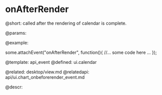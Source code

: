 onAfterRender
=============


@short:
	called after the rendering of calendar is complete.

@params:

@example: 
	
some.attachEvent("onAfterRender", function(){
    //... some code here ... 
});

@template:	api_event
@defined:	ui.calendar

@related:
	desktop/view.md
@relatedapi:
	api/ui.chart_onbeforerender_event.md
	
@descr:

